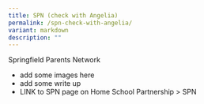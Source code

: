 ```yaml
---
title: SPN (check with Angelia)
permalink: /spn-check-with-angelia/
variant: markdown
description: ""
---
```

Springfield Parents Network 

- add some images here
- add some write up 
- LINK to SPN page on Home School Partnership > SPN